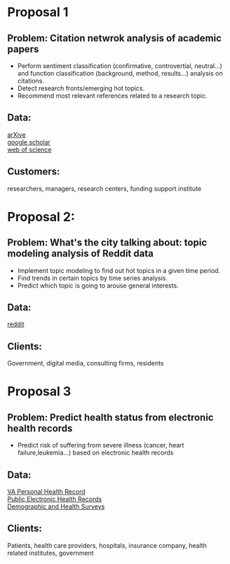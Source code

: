 
# Proposal 1

## Problem: Citation netwrok analysis of academic papers

* Perform sentiment classification (confirmative, controvertial, neutral...) and function classification (background, method, results...) analysis on citations.
* Detect research fronts/emerging hot topics.
* Recommend most relevant references related to a research topic.

## Data: 

[arXive](https://arxiv.org/) <br>
[google scholar](https://scholar.google.com/)<br>
[web of science](https://clarivate.com/products/web-of-science/)<br>

## Customers: 

researchers, managers, research centers, funding support institute


# Proposal 2: 

## Problem: What's the city talking about: topic modeling analysis of Reddit data

* Implement topic modeling to find out hot topics in a given time period.
* Find trends in certain topics by time series analysis.
* Predict which topic is going to arouse general interests.

## Data:

[reddit](https://www.reddit.com/r/houston/)

## Clients:

Government, digital media, consulting firms, residents

# Proposal 3

## Problem: Predict health status from electronic health records

* Predict risk of suffering from severe illness (cancer, heart failure,leukemia...) based on electronic health records


## Data:

[VA Personal Health Record](https://catalog.data.gov/dataset/va-personal-health-record-non-identifiable-data)<br>
[Public Electronic Health Records](https://www.biostars.org/p/70204/)<br>
[Demographic and Health Surveys](https://dhsprogram.com/Data/)<br>


## Clients:

Patients, health care providers, hospitals, insurance company, health related institutes, government
